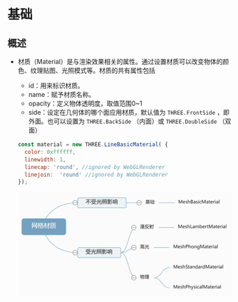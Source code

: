 # 基础

## 概述

+ 材质（Material）是与渲染效果相关的属性。通过设置材质可以改变物体的颜色、纹理贴图、光照模式等。材质的共有属性包括

  + id：用来标识材质。
  + name：赋予材质名称。
  + opacity：定义物体透明度，取值范围0~1
  + side：设定在几何体的哪个面应用材质，默认值为 `THREE.FrontSide` ，即外面。也可以设置为 `THREE.BackSide` （内面）或 `THREE.DoubleSide` （双面）

  ```js
  const material = new THREE.LineBasicMaterial( {
    color: 0xffffff,
    linewidth: 1,
    linecap: 'round', //ignored by WebGLRenderer
    linejoin:  'round' //ignored by WebGLRenderer
  });
  ```

  ![网络材质](./images/网络材质.jpg)
